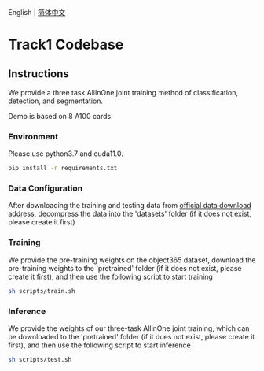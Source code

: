 English | [简体中文](README_ch.md)

# Track1 Codebase

## Instructions

We provide a three task  AllInOne joint training method of classification, detection, and segmentation.

Demo is based on 8 A100 cards.

### Environment

Please use python3.7 and cuda11.0. 

```bash
pip install -r requirements.txt
```

### Data Configuration

After downloading the training and testing data from [official data download address](https://aistudio.baidu.com/aistudio/datasetdetail/203253), decompress the data into the 'datasets' folder (if it does not exist, please create it first)

### Training

We provide the pre-training weights on the object365 dataset, download the pre-training weights to the 'pretrained' folder (if it does not exist, please create it first), and then use the following script to start training

```bash
sh scripts/train.sh
```

### Inference

We provide the weights of our three-task AllinOne joint training, which can be downloaded to the 'pretrained' folder (if it does not exist, please create it first), and then use the following script to start inference

```bash
sh scripts/test.sh
```
